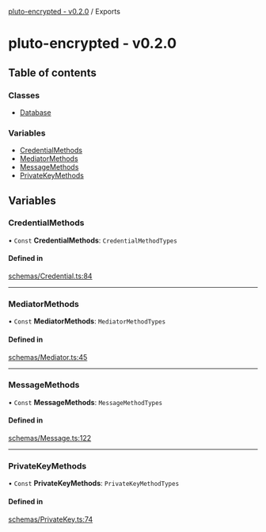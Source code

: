 [pluto-encrypted - v0.2.0](README.md) / Exports

# pluto-encrypted - v0.2.0

## Table of contents

### Classes

- [Database](classes/Database.md)

### Variables

- [CredentialMethods](modules.md#credentialmethods)
- [MediatorMethods](modules.md#mediatormethods)
- [MessageMethods](modules.md#messagemethods)
- [PrivateKeyMethods](modules.md#privatekeymethods)

## Variables

### CredentialMethods

• `Const` **CredentialMethods**: `CredentialMethodTypes`

#### Defined in

[schemas/Credential.ts:84](https://github.com/elribonazo/pluto-encrypted/blob/2b991d4/packages/database/src/schemas/Credential.ts#L84)

___

### MediatorMethods

• `Const` **MediatorMethods**: `MediatorMethodTypes`

#### Defined in

[schemas/Mediator.ts:45](https://github.com/elribonazo/pluto-encrypted/blob/2b991d4/packages/database/src/schemas/Mediator.ts#L45)

___

### MessageMethods

• `Const` **MessageMethods**: `MessageMethodTypes`

#### Defined in

[schemas/Message.ts:122](https://github.com/elribonazo/pluto-encrypted/blob/2b991d4/packages/database/src/schemas/Message.ts#L122)

___

### PrivateKeyMethods

• `Const` **PrivateKeyMethods**: `PrivateKeyMethodTypes`

#### Defined in

[schemas/PrivateKey.ts:74](https://github.com/elribonazo/pluto-encrypted/blob/2b991d4/packages/database/src/schemas/PrivateKey.ts#L74)
